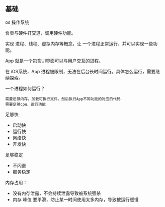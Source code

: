 ## 基础

os 操作系统

负责与硬件打交道，调用硬件功能。

实现 进程、线程、虚拟内存等概念，让 一个进程正常运行，并可以实现一些功能。


App 就是一个包含UI界面可以与用户交互的进程。

在 iOS系统，App 进程被限制，无法在后台长时间运行。具体怎么运行，需要继续探索。

一个进程如何运行？
    
    需要足够内存，加载可执行文件。然后执行App不同功能的对应的代码
    需要足够cpu，运行功能


足够快

- 启动快
- 运行快
- 网络快
- 开发快

足够稳定

- 不闪退
- 服务稳定

内存占用：
- 没有内存泄露，不会持续泄露导致被系统强杀
- 内存 峰值 要平滑，防止某一时间使用太多内存，导致被运行缓慢








